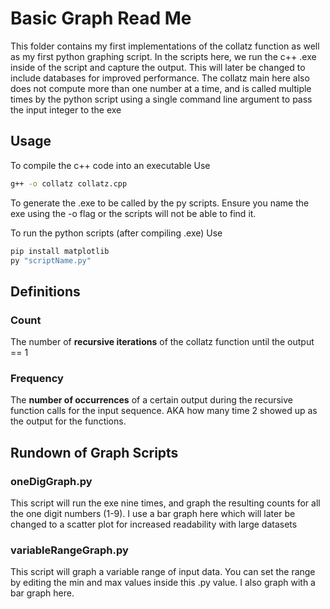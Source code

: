 # Basic Graph Read Me

This folder contains my first implementations of the collatz function as well
as my first python graphing script. In the scripts here, we run the c++ .exe
inside of the script and capture the output. This will later be changed to include
databases for improved performance. The collatz main here also does not compute
more than one number at a time, and is called multiple times by the python script
using a single command line argument to pass the input integer to the exe

## Usage

To compile the c++ code into an executable
Use

```sh
g++ -o collatz collatz.cpp
```

To generate the .exe to be called by the py scripts. Ensure you name the exe
using the -o flag or the scripts will not be able to find it.

To run the python scripts (after compiling .exe)
Use

```sh
pip install matplotlib
py "scriptName.py"
```

## Definitions

### Count

The number of **recursive iterations** of the collatz function until 
the output == 1

### Frequency

The **number of occurrences** of a certain output during the 
recursive function calls for the input sequence. AKA how
many time 2 showed up as the output for the functions.

## Rundown of Graph Scripts

### oneDigGraph.py

This script will run the exe nine times, and graph the resulting counts for all 
the one digit numbers (1-9). I use a bar graph here which will later be changed
to a scatter plot for increased readability with large datasets

### variableRangeGraph.py

This script will graph a variable range of input data. You can set the range
by editing the min and max values inside this .py value. I also graph with 
a bar graph here.

